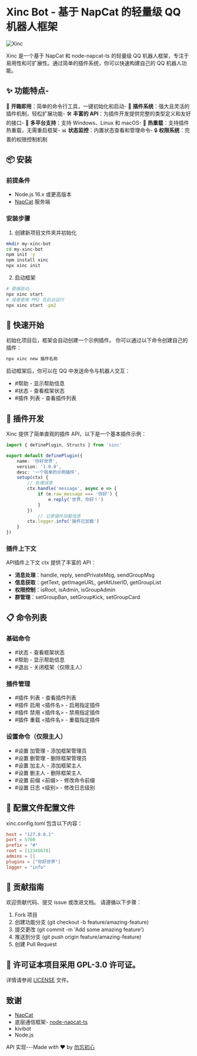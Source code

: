 # Xinc Bot - 基于 NapCat 的轻量级 QQ 机器人框架

![Xinc](https://q1.qlogo.cn/g?b=qq&nk=2436783018&s=640)

Xinc 是一个基于 NapCat 和 node-napcat-ts 的轻量级 QQ 机器人框架，专注于易用性和可扩展性。通过简单的插件系统，你可以快速构建自己的 QQ 机器人功能。

## ✨ 功能特点- 
🚀 **开箱即用**：简单的命令行工具，一键初始化和启动- 
🔌 **插件系统**：强大且灵活的插件机制，轻松扩展功能- 
🛠️ **丰富的 API**：为插件开发提供完整的类型定义和友好的接口- 
📱 **多平台支持**：支持 Windows、Linux 和 macOS- 
🔄 **热重载**：支持插件热重载，无需重启框架- 
📊 **状态监控**：内置状态查看和管理命令- 
🔒 **权限系统**：完善的权限控制机制
## 📦 安装

### 前提条件
- Node.js 16.x 或更高版本
- [NapCat](https://github.com/NapNeko/NapCatQQ) 服务端

### 安装步骤
1. 创建新项目文件夹并初始化
```bash
mkdir my-xinc-bot
cd my-xinc-bot
npm init -y
npm install xinc
npx xinc init
```
2. 启动框架
```bash
# 直接启动
npx xinc start
# 或者使用 PM2 在后台运行
npx xinc start -pm2
```

## 🚀 快速开始
初始化项目后，框架会自动创建一个示例插件。
你可以通过以下命令创建自己的插件：
```bash
npx xinc new 插件名称
```
启动框架后，你可以在 QQ 中发送命令与机器人交互：
- #帮助 - 显示帮助信息
- #状态 - 查看框架状态
- #插件 列表 - 查看插件列表

## 🔌 插件开发
Xinc 提供了简单直观的插件 API，以下是一个基本插件示例：
```typescript
import { definePlugin, Structs } from 'xinc'

export default definePlugin({ 
    name: '你好世界', 
    version: '1.0.0', 
    desc: '一个简单的示例插件', 
    setup(ctx) { 
        // 处理消息 
        ctx.handle('message', async e => { 
            if (e.raw_message === '你好') { 
                e.reply('世界，你好！') 
            } 
        }) 
            // 记录插件加载信息 
        ctx.logger.info('插件已加载') 
    }
})
```

### 插件上下文 
API插件上下文 ctx 提供了丰富的 API：
- **消息处理**：handle, reply, sendPrivateMsg, sendGroupMsg
- **信息获取**：getText, getImageURL, getAtUserID, getGroupList
- **权限控制**：isRoot, isAdmin, isGroupAdmin
- **群管理**：setGroupBan, setGroupKick, setGroupCard

## 📋 命令列表

### 基础命令
- #状态 - 查看框架状态
- #帮助 - 显示帮助信息
- #退出 - 关闭框架（仅限主人）

### 插件管理
- #插件 列表 - 查看插件列表
- #插件 启用 <插件名> - 启用指定插件
- #插件 禁用 <插件名> - 禁用指定插件
- #插件 重载 <插件名> - 重载指定插件

### 设置命令（仅限主人）
- #设置 加管理 <QQ> - 添加框架管理员
- #设置 删管理 <QQ> - 删除框架管理员
- #设置 加主人 <QQ> - 添加框架主人
- #设置 删主人 <QQ> - 删除框架主人
- #设置 前缀 <前缀> - 修改命令前缀
- #设置 日志 <级别> - 修改日志级别

## 📄 配置文件配置文件 
xinc.config.toml 包含以下内容：
```toml
host = "127.0.0.1"
port = 5700
prefix = "#"
root = [12345678]
admins = []
plugins = ["你好世界"]
logger = "info"
```
## 🤝 贡献指南
欢迎贡献代码、提交 issue 或改进文档。
请遵循以下步骤：
1. Fork 项目
2. 创建功能分支 (git checkout -b feature/amazing-feature)
3. 提交更改 (git commit -m 'Add some amazing feature')
4. 推送到分支 (git push origin feature/amazing-feature)
5. 创建 Pull Request

## 📃 许可证本项目采用 GPL-3.0 许可证。
详情请参阅 [LICENSE](LICENSE) 文件。

## 致谢
- [NapCat](https://github.com/wwcxin/napcat) 
- 底层通信框架- [node-napcat-ts](https://github.com/wwcxin/node-napcat-ts) 
- kivibot
- Node.js 

API 实现---Made with ❤️ by [勿忘初心](https://github.com/wwcxin)
